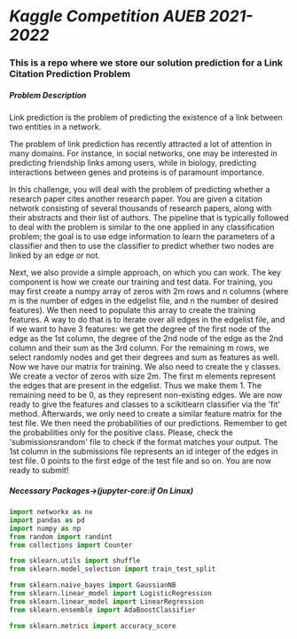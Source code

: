 # ***Kaggle Competition AUEB 2021-2022***

### This is a repo where we store our solution prediction for a Link Citation Prediction Problem


##### *Problem Description*

Link prediction is the problem of predicting the existence of a link between two entities in a network.

The problem of link prediction has recently attracted a lot of attention in many domains. For instance, in social networks, one may be interested in predicting friendship links among users, while in biology, predicting interactions between genes and proteins is of paramount importance.

In this challenge, you will deal with the problem of predicting whether a research paper cites another research paper. You are given a citation network consisting of several thousands of research papers, along with their abstracts and their list of authors. The pipeline that is typically followed to deal with the problem is similar to the one applied in any classification problem; the goal is to use edge information to learn the parameters of a classifier and then to use the classifier to predict whether two nodes are linked by an edge or not.

Next, we also provide a simple approach, on which you can work. The key component is how we create our training and test data. For training, you may first create a numpy array of zeros with 2m rows and n columns (where m is the number of edges in the edgelist file, and n the number of desired features). We then need to populate this array to create the training features. A way to do that is to iterate over all edges in the edgelist file, and if we want to have 3 features: we get the degree of the first node of the edge as the 1st column, the degree of the 2nd node of the edge as the 2nd column and their sum as the 3rd column. For the remaining m rows, we select randomly nodes and get their degrees and sum as features as well. Now we have our matrix for training. We also need to create the y classes. We create a vector of zeros with size 2m. The first m elements represent the edges that are present in the edgelist. Thus we make them 1. The remaining need to be 0, as they represent non-existing edges. We are now ready to give the features and classes to a scikitlearn classifier via the 'fit' method. Afterwards, we only need to create a similar feature matrix for the test file. We then need the probabilities of our predictions. Remember to get the probabilities only for the positive class. Please, check the 'submissionsrandom' file to check if the format matches your output. The 1st column in the submissions file represents an id integer of the edges in test file. 0 points to the first edge of the test file and so on. You are now ready to submit! 

##### Necessary Packages->(jupyter-core:if On Linux)
```python
import networkx as nx
import pandas as pd
import numpy as np
from random import randint
from collections import Counter

from sklearn.utils import shuffle
from sklearn.model_selection import train_test_split

from sklearn.naive_bayes import GaussianNB
from sklearn.linear_model import LogisticRegression
from sklearn.linear_model import LinearRegression
from sklearn.ensemble import AdaBoostClassifier

from sklearn.metrics import accuracy_score
```





